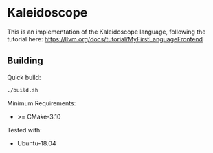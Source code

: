 # Kaleidoscope

This is an implementation of the Kaleidoscope language, following the tutorial here:
https://llvm.org/docs/tutorial/MyFirstLanguageFrontend

## Building

Quick build:
```bash
./build.sh
```

Minimum Requirements:
- \>= CMake-3.10

Tested with:
- Ubuntu-18.04
